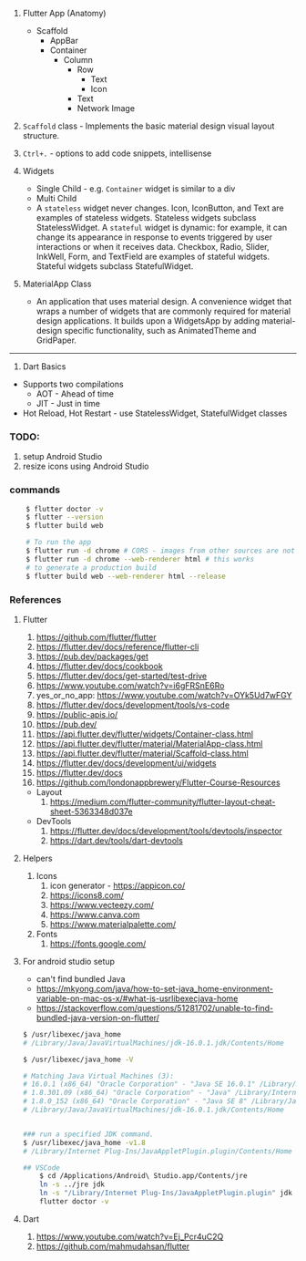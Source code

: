1. Flutter App (Anatomy) 
    - Scaffold
        - AppBar
        - Container
            - Column
                - Row 
                    - Text
                    - Icon
                - Text
                - Network Image


1. `Scaffold` class -  Implements the basic material design visual layout structure.
1. `Ctrl+.` - options to add code snippets, intellisense

1. Widgets
    - Single Child - e.g. `Container` widget is similar to a div
    - Multi Child 
    - A `stateless` widget never changes. Icon, IconButton, and Text are examples of stateless widgets. Stateless widgets subclass StatelessWidget. A `stateful` widget is dynamic: for example, it can change its appearance in response to events triggered by user interactions or when it receives data. Checkbox, Radio, Slider, InkWell, Form, and TextField are examples of stateful widgets. Stateful widgets subclass StatefulWidget.

1. MaterialApp Class
    - An application that uses material design. A convenience widget that wraps a number of widgets that are commonly required for material design applications. It builds upon a WidgetsApp by adding material-design specific functionality, such as AnimatedTheme and GridPaper.
------

1. Dart Basics
 - Supports two compilations   
    - AOT - Ahead of time 
    - JIT - Just in time
 - Hot Reload, Hot Restart   - use StatelessWidget, StatefulWidget classes

### TODO: 
1. setup Android Studio   
1. resize icons using Android Studio
### commands
~~~sh
    $ flutter doctor -v
    $ flutter --version
    $ flutter build web

    # To run the app
    $ flutter run -d chrome # CORS - images from other sources are not loaded
    $ flutter run -d chrome --web-renderer html # this works
    # to generate a production build
    $ flutter build web --web-renderer html --release 
~~~

### References
1. Flutter
    1. https://github.com/flutter/flutter
    1. https://flutter.dev/docs/reference/flutter-cli
    1. https://pub.dev/packages/get
    1. https://flutter.dev/docs/cookbook
    1. https://flutter.dev/docs/get-started/test-drive
    1. https://www.youtube.com/watch?v=i6gFRSnE6Ro
    1. yes_or_no_app: https://www.youtube.com/watch?v=OYk5Ud7wFGY
    1. https://flutter.dev/docs/development/tools/vs-code
    1. https://public-apis.io/
    1. https://pub.dev/
    1. https://api.flutter.dev/flutter/widgets/Container-class.html
    1. https://api.flutter.dev/flutter/material/MaterialApp-class.html
    1. https://api.flutter.dev/flutter/material/Scaffold-class.html
    1. https://flutter.dev/docs/development/ui/widgets
    1. https://flutter.dev/docs
    1. https://github.com/londonappbrewery/Flutter-Course-Resources
    - Layout
      1. https://medium.com/flutter-community/flutter-layout-cheat-sheet-5363348d037e
    - DevTools
        1. https://flutter.dev/docs/development/tools/devtools/inspector
        1. https://dart.dev/tools/dart-devtools


1. Helpers 
    1. Icons
        1. icon generator - https://appicon.co/  
        1. https://icons8.com/
        1. https://www.vecteezy.com/
        1. https://www.canva.com
        1. https://www.materialpalette.com/
    1.  Fonts
        1. https://fonts.google.com/


1. For android studio setup
    - can't find bundled Java 
    - https://mkyong.com/java/how-to-set-java_home-environment-variable-on-mac-os-x/#what-is-usrlibexecjava-home
    - https://stackoverflow.com/questions/51281702/unable-to-find-bundled-java-version-on-flutter/
         
    ~~~sh
    $ /usr/libexec/java_home
    # /Library/Java/JavaVirtualMachines/jdk-16.0.1.jdk/Contents/Home

    $ /usr/libexec/java_home -V

    # Matching Java Virtual Machines (3):
    # 16.0.1 (x86_64) "Oracle Corporation" - "Java SE 16.0.1" /Library/Java/JavaVirtualMachines/jdk-16.0.1.jdk/Contents/Home
    # 1.8.301.09 (x86_64) "Oracle Corporation" - "Java" /Library/Internet Plug-Ins/JavaAppletPlugin.plugin/Contents/Home
    # 1.8.0_152 (x86_64) "Oracle Corporation" - "Java SE 8" /Library/Java/JavaVirtualMachines/jdk1.8.0_152.jdk/Contents/Home
    # /Library/Java/JavaVirtualMachines/jdk-16.0.1.jdk/Contents/Home


    ### run a specified JDK command.
    $ /usr/libexec/java_home -v1.8
    # /Library/Internet Plug-Ins/JavaAppletPlugin.plugin/Contents/Home

    ## VSCode
        $ cd /Applications/Android\ Studio.app/Contents/jre
        ln -s ../jre jdk
        ln -s "/Library/Internet Plug-Ins/JavaAppletPlugin.plugin" jdk
        flutter doctor -v

    ~~~

1. Dart
    1. https://www.youtube.com/watch?v=Ej_Pcr4uC2Q
    1. https://github.com/mahmudahsan/flutter
